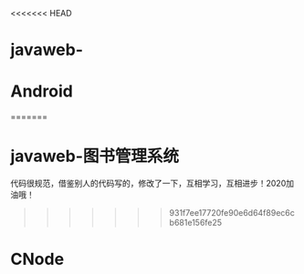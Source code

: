 <<<<<<< HEAD
# javaweb-
# Android
=======
# javaweb-图书管理系统
代码很规范，借鉴别人的代码写的，修改了一下，互相学习，互相进步！2020加油哦！
>>>>>>> 931f7ee17720fe90e6d64f89ec6cb681e156fe25
# CNode
